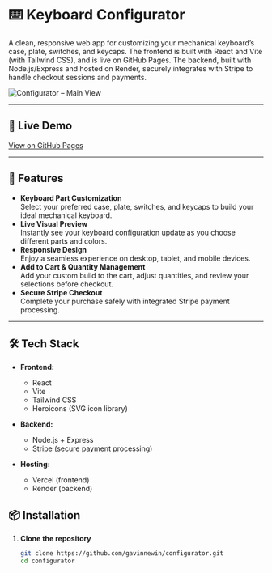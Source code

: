 # ⌨️ Keyboard Configurator

A clean, responsive web app for customizing your mechanical keyboard’s case, plate, switches, and keycaps. The frontend is built with React and Vite (with Tailwind CSS), and is live on GitHub Pages. The backend, built with Node.js/Express and hosted on Render, securely integrates with Stripe to handle checkout sessions and payments.

![Configurator – Main View](./screenshots/homepage.png)

---

## 🔗 Live Demo

[View on GitHub Pages](https://configurator-pearl-eta.vercel.app/)

---

## 🚀 Features

- **Keyboard Part Customization**  
  Select your preferred case, plate, switches, and keycaps to build your ideal mechanical keyboard.
- **Live Visual Preview**  
  Instantly see your keyboard configuration update as you choose different parts and colors.
- **Responsive Design**  
  Enjoy a seamless experience on desktop, tablet, and mobile devices.
- **Add to Cart & Quantity Management**  
  Add your custom build to the cart, adjust quantities, and review your selections before checkout.
- **Secure Stripe Checkout**  
  Complete your purchase safely with integrated Stripe payment processing.

---

## 🛠️ Tech Stack

- **Frontend:**  
  - React 
  - Vite 
  - Tailwind CSS 
  - Heroicons (SVG icon library)  

- **Backend:**  
  - Node.js + Express  
  - Stripe (secure payment processing)  

- **Hosting:**  
  - Vercel (frontend)  
  - Render (backend)


## 📦 Installation

1. **Clone the repository**  
   ```bash
   git clone https://github.com/gavinnewin/configurator.git
   cd configurator
